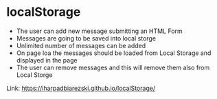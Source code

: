 # localStorage

- The user can add new message submitting an HTML Form
- Messages are going to be saved into local storge
- Unlimited number of messages can be added
- On page loa the messages should be loaded from Local Storage and displayed in the page
- The user can remove messages and this will remove them also from Local Storge

Link: https://iharpadbiarezski.github.io/localStorage/